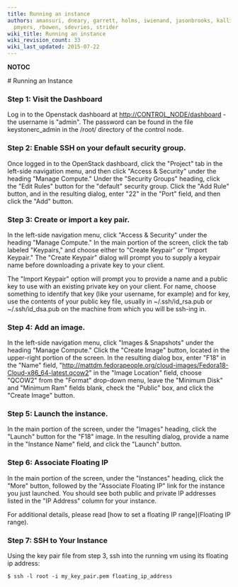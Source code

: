 ```yaml
---
title: Running an instance
authors: amansuri, dneary, garrett, holms, iwienand, jasonbrooks, kallies, mattdm,
  pmyers, rbowen, sdevries, strider
wiki_title: Running an instance
wiki_revision_count: 33
wiki_last_updated: 2015-07-22
---
```


__NOTOC__

<div class="bg-boxes bg-boxes-single">
<div class="row">
<div class="offset3 span8 pull-s">
# Running an Instance

### Step 1: Visit the Dashboard

Log in to the Openstack dashboard at <http://CONTROL_NODE/dashboard> - the username is "admin". The password can be found in the file keystonerc_admin in the /root/ directory of the control node.

### Step 2: Enable SSH on your default security group.

Once logged in to the OpenStack dashboard, click the "Project" tab in the left-side navigation menu, and then click "Access & Security" under the heading "Manage Compute." Under the "Security Groups" heading, click the "Edit Rules" button for the "default" security group. Click the "Add Rule" button, and in the resulting dialog, enter "22" in the "Port" field, and then click the "Add" button.

### Step 3: Create or import a key pair.

In the left-side navigation menu, click "Access & Security" under the heading "Manage Compute." In the main portion of the screen, click the tab labeled "Keypairs," and choose either to "Create Keypair" or "Import Keypair." The "Create Keypair" dialog will prompt you to supply a keypair name before downloading a private key to your client.

The "Import Keypair" option will prompt you to provide a name and a public key to use with an existing private key on your client. For name, choose something to identify that key (like your username, for example) and for key, use the contents of your public key file, usually in ~/.ssh/id_rsa.pub or ~/.ssh/id_dsa.pub on the machine from which you will be ssh-ing in.

### Step 4: Add an image.

In the left-side navigation menu, click "Images & Snapshots" under the heading "Manage Compute." Click the "Create Image" button, located in the upper-right portion of the screen. In the resulting dialog box, enter "F18" in the "Name" field, "[<http://mattdm.fedorapeople.org/cloud-images/Fedora18-Cloud-x86_64-latest.qcow2>](http://mattdm.fedorapeople.org/cloud-images/Fedora18-Cloud-x86_64-latest.qcow2)" in the "Image Location" field, choose "QCOW2" from the "Format" drop-down menu, leave the "Minimum Disk" and "Minimum Ram" fields blank, check the "Public" box, and click the "Create Image" button.

### Step 5: Launch the instance.

In the main portion of the screen, under the "Images" heading, click the "Launch" button for the "F18" image. In the resulting dialog, provide a name in the "Instance Name" field, and click the "Launch" button.

### Step 6: Associate Floating IP

In the main portion of the screen, under the "Instances" heading, click the "More" button, followed by the "Associate Floating IP" link for the instance you just launched. You should see both public and private IP addresses listed in the "IP Address" column for your instance.

For additional details, please read [how to set a floating IP range](Floating IP range).

### Step 7: SSH to Your Instance

Using the key pair file from step 3, ssh into the running vm using its floating ip address:

    $ ssh -l root -i my_key_pair.pem floating_ip_address
